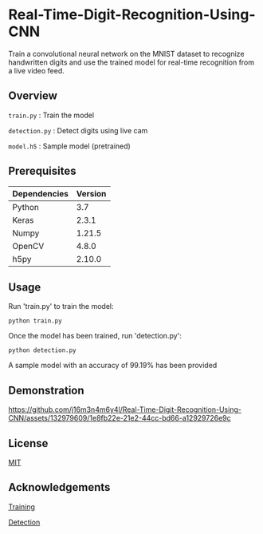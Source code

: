 # Real-Time-Digit-Recognition-Using-CNN
Train a convolutional neural network on the MNIST dataset to recognize handwritten digits and use the trained model for real-time recognition from a live video feed.

## Overview
`train.py` : Train the model

`detection.py` : Detect digits using live cam

`model.h5` : Sample model (pretrained)

## Prerequisites
|  Dependencies |    Version    |
| ------------- | ------------- |
| Python        | 3.7           |
| Keras         | 2.3.1         |
| Numpy         | 1.21.5        |
| OpenCV        | 4.8.0         |
| h5py          | 2.10.0        |

## Usage
Run 'train.py' to train the model:
```
python train.py
```
Once the model has been trained, run 'detection.py':
```
python detection.py
```
A sample model with an accuracy of 99.19% has been provided

## Demonstration


https://github.com/j16m3n4m6y4l/Real-Time-Digit-Recognition-Using-CNN/assets/132979609/1e8fb22e-21e2-44cc-bd66-a12929726e9c


## License

[MIT](https://choosealicense.com/licenses/mit/)

## Acknowledgements

[Training](https://www.hackster.io/dhq/ai-digit-recognition-with-picamera-2c017f)

[Detection](https://github.com/dhanpalrajpurohit/handwritten-digit-detector)
